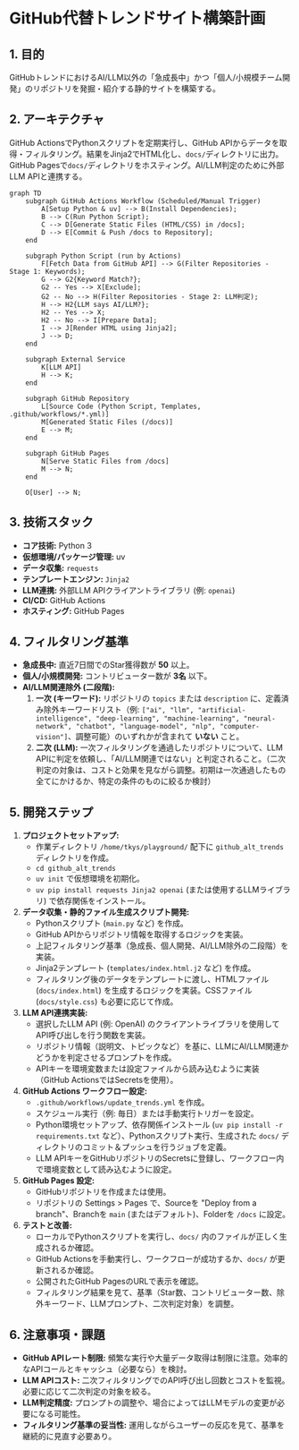 # GitHub代替トレンドサイト構築計画

## 1. 目的

GitHubトレンドにおけるAI/LLM以外の「急成長中」かつ「個人/小規模チーム開発」のリポジトリを発掘・紹介する静的サイトを構築する。

## 2. アーキテクチャ

GitHub ActionsでPythonスクリプトを定期実行し、GitHub APIからデータを取得・フィルタリング。結果をJinja2でHTML化し、`docs/`ディレクトリに出力。GitHub Pagesで`docs/`ディレクトリをホスティング。AI/LLM判定のために外部LLM APIと連携する。

```mermaid
graph TD
    subgraph GitHub Actions Workflow (Scheduled/Manual Trigger)
        A[Setup Python & uv] --> B(Install Dependencies);
        B --> C(Run Python Script);
        C --> D[Generate Static Files (HTML/CSS) in /docs];
        D --> E[Commit & Push /docs to Repository];
    end

    subgraph Python Script (run by Actions)
        F[Fetch Data from GitHub API] --> G(Filter Repositories - Stage 1: Keywords);
        G --> G2{Keyword Match?};
        G2 -- Yes --> X[Exclude];
        G2 -- No --> H(Filter Repositories - Stage 2: LLM判定);
        H --> H2{LLM says AI/LLM?};
        H2 -- Yes --> X;
        H2 -- No --> I[Prepare Data];
        I --> J[Render HTML using Jinja2];
        J --> D;
    end

    subgraph External Service
        K[LLM API]
        H --> K;
    end

    subgraph GitHub Repository
        L[Source Code (Python Script, Templates, .github/workflows/*.yml)]
        M[Generated Static Files (/docs)]
        E --> M;
    end

    subgraph GitHub Pages
        N[Serve Static Files from /docs]
        M --> N;
    end

    O[User] --> N;
```

## 3. 技術スタック

*   **コア技術:** Python 3
*   **仮想環境/パッケージ管理:** uv
*   **データ収集:** `requests`
*   **テンプレートエンジン:** `Jinja2`
*   **LLM連携:** 外部LLM APIクライアントライブラリ (例: `openai`)
*   **CI/CD:** GitHub Actions
*   **ホスティング:** GitHub Pages

## 4. フィルタリング基準

*   **急成長中:** 直近7日間でのStar獲得数が **50** 以上。
*   **個人/小規模開発:** コントリビューター数が **3名** 以下。
*   **AI/LLM関連除外 (二段階):**
    1.  **一次 (キーワード):** リポジトリの `topics` または `description` に、定義済み除外キーワードリスト（例: `["ai", "llm", "artificial-intelligence", "deep-learning", "machine-learning", "neural-network", "chatbot", "language-model", "nlp", "computer-vision"]`、調整可能）のいずれかが含まれて **いない** こと。
    2.  **二次 (LLM):** 一次フィルタリングを通過したリポジトリについて、LLM APIに判定を依頼し、「AI/LLM関連ではない」と判定されること。（二次判定の対象は、コストと効果を見ながら調整。初期は一次通過したもの全てにかけるか、特定の条件のものに絞るか検討）

## 5. 開発ステップ

1.  **プロジェクトセットアップ:**
    *   作業ディレクトリ `/home/tkys/playground/` 配下に `github_alt_trends` ディレクトリを作成。
    *   `cd github_alt_trends`
    *   `uv init` で仮想環境を初期化。
    *   `uv pip install requests Jinja2 openai` (または使用するLLMライブラリ) で依存関係をインストール。
2.  **データ収集・静的ファイル生成スクリプト開発:**
    *   Pythonスクリプト (`main.py` など) を作成。
    *   GitHub APIからリポジトリ情報を取得するロジックを実装。
    *   上記フィルタリング基準（急成長、個人開発、AI/LLM除外の二段階）を実装。
    *   Jinja2テンプレート (`templates/index.html.j2` など) を作成。
    *   フィルタリング後のデータをテンプレートに渡し、HTMLファイル (`docs/index.html`) を生成するロジックを実装。CSSファイル (`docs/style.css`) も必要に応じて作成。
3.  **LLM API連携実装:**
    *   選択したLLM API (例: OpenAI) のクライアントライブラリを使用してAPI呼び出しを行う関数を実装。
    *   リポジトリ情報（説明文、トピックなど）を基に、LLMにAI/LLM関連かどうかを判定させるプロンプトを作成。
    *   APIキーを環境変数または設定ファイルから読み込むように実装（GitHub ActionsではSecretsを使用）。
4.  **GitHub Actions ワークフロー設定:**
    *   `.github/workflows/update_trends.yml` を作成。
    *   スケジュール実行（例: 毎日）または手動実行トリガーを設定。
    *   Python環境セットアップ、依存関係インストール (`uv pip install -r requirements.txt` など）、Pythonスクリプト実行、生成された `docs/` ディレクトリのコミット＆プッシュを行うジョブを定義。
    *   LLM APIキーをGitHubリポジトリのSecretsに登録し、ワークフロー内で環境変数として読み込むように設定。
5.  **GitHub Pages 設定:**
    *   GitHubリポジトリを作成または使用。
    *   リポジトリの Settings > Pages で、Sourceを "Deploy from a branch"、Branchを `main` (またはデフォルト)、Folderを `/docs` に設定。
6.  **テストと改善:**
    *   ローカルでPythonスクリプトを実行し、`docs/` 内のファイルが正しく生成されるか確認。
    *   GitHub Actionsを手動実行し、ワークフローが成功するか、`docs/` が更新されるか確認。
    *   公開されたGitHub PagesのURLで表示を確認。
    *   フィルタリング結果を見て、基準（Star数、コントリビューター数、除外キーワード、LLMプロンプト、二次判定対象）を調整。

## 6. 注意事項・課題

*   **GitHub APIレート制限:** 頻繁な実行や大量データ取得は制限に注意。効率的なAPIコールとキャッシュ（必要なら）を検討。
*   **LLM APIコスト:** 二次フィルタリングでのAPI呼び出し回数とコストを監視。必要に応じて二次判定の対象を絞る。
*   **LLM判定精度:** プロンプトの調整や、場合によってはLLMモデルの変更が必要になる可能性。
*   **フィルタリング基準の妥当性:** 運用しながらユーザーの反応を見て、基準を継続的に見直す必要あり。
